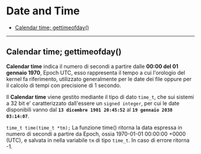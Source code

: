 # Date and Time

* [Calendar time; gettimeofday()](#headDT1)

---

## <a name="headDT1"></a>Calendar time; gettimeofday()

__Calendar time__ indica il numero di secondi a partire dalle __00:00 del 01 
gennaio 1970__, Epoch UTC, esso rappresenta il tempo a cui l'orologio del kernel 
fa riferimento, utilizzato generalmente per le date dei file oppure per il 
calcolo di tempi con precisione di 1 secondo.

Il __Calendar time__ viene gestito mediante il tipo di dato `time_t`, che sui
sistemi a 32 bit e' caratterizzato dall'essere un `signed integer`, per cui le
date disponibili vanno dal __`13 dicembre 1901 20:45:52`__ al 
__`19 gennaio 2038 03:14:07`__.

`time_t time(time_t *tm);`
La funzione time() ritorna la data espressa in numero di secondi a partire da 
Epoch, ossia 1970-01-01 00:00:00 +0000 (UTC), e salvata in nella variabile `tm`
di tipo `time_t`. In caso di errore ritorna -1.
